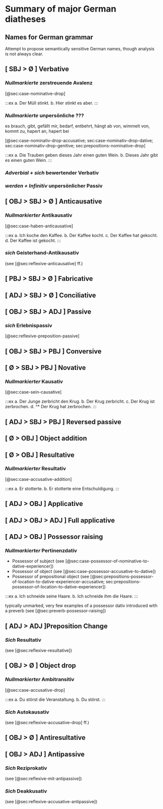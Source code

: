# Summary of major German diatheses

## Names for German grammar

Attempt to propose semantically sensitive German names, though analysis is not always clear.

## [ SBJ > Ø ] Verbative

### *Nullmarkierte* zerstreuende Avalenz

[@sec:case-nominative-drop]

:::ex
a.  Der Müll stinkt.
b.  Hier stinkt es aber.
:::

### *Nullmarkierte* unpersönliche ???

es brauch, gibt, gefällt mir, bedarf, entbehrt, hängt ab von, wimmelt von, kommt zu, hapert an, hapert bei

[@sec:case-nominativ-drop-accusative; sec:case-nominativ-drop-dative; sec:case-nominativ-drop-genitive; sec:prepositions-nominative-drop]

:::ex
a.  Die Trauben geben dieses Jahr einen guten Wein.
b.  Dieses Jahr gibt es einen guten Wein.
:::

### *Adverbial + sich* bewertender Verbativ

### *werden + Infinitiv* unpersönlicher Passiv

## [ OBJ > SBJ > Ø ] Anticausative

### *Nullmarkierter* Antikausativ

[@sec:case-haben-anticausative]

:::ex
a.  Ich koche den Kaffee.
b.  Der Kaffee kocht.
c.  Der Kaffee hat gekocht.
d.  Der Kaffee ist gekocht.
:::

### *sich* Geisterhand-Antikausativ

(see [@sec:reflexive-anticausative] ff.)

## [ PBJ > SBJ > Ø ] Fabricative

## [ ADJ > SBJ > Ø ] Conciliative

## [ OBJ > SBJ > ADJ ] Passive

### *sich* Erlebnispassiv

[@sec:reflexive-preposition-passive]

## [ OBJ > SBJ > PBJ ] Conversive

## [ Ø > SBJ > PBJ ] Novative

### *Nullmarkierter* Kausativ

[@sec:case-sein-causative]

:::ex
a.  Der Junge zerbricht den Krug.
b.  Der Krug zerbricht.
c.  Der Krug ist zerbrochen.
d.  ^* Der Krug hat zerbrochen.
:::

## [ ADJ > SBJ > PBJ ] Reversed passive

## [ Ø > OBJ ] Object addition

## [ Ø > OBJ ] Resultative

### *Nullmarkierter* Resultativ

[@sec:case-accusative-addition]

:::ex
a.  Er stotterte.
b.  Er stotterte eine Entschuldigung.
:::

## [ ADJ > OBJ ] Applicative

## [ ADJ > OBJ > ADJ ] Full applicative

## [ ADJ > OBJ ] Possessor raising

### *Nullmarkierter* Pertinenzdativ

- Possessor of subject (see [@sec:case-possessor-of-nominative-to-dative-experiencer])
- Possessor of object (see [@sec:case-possessor-accusative-to-dative])
- Possessor of prepositional object (see [@sec:prepositions-possessor-of-location-to-dative-experiencer-accusative; sec:prepositions-possessor-of-location-to-dative-experiencer])

:::ex
a.  Ich schneide seine Haare.
b.  Ich schneide ihm die Haare.
:::

typically unmarked, very few examples of a possessor dativ introduced with a preverb (see [@sec:preverb-possessor-raising])

## [ ADJ > ADJ ]Preposition Change

### *Sich* Resultativ

(see [@sec:reflexive-resultative])

## [ OBJ > Ø ] Object drop

### *Nullmarkierter* Ambitransitiv

[@sec:case-accusative-drop]

:::ex
a.  Du störst die Veranstaltung.
b.  Du störst.
:::

### *Sich* Autokausativ

(see [@sec:reflexive-accusative-drop] ff.)

## [ OBJ > Ø ] Antiresultative

## [ OBJ > ADJ ] Antipassive

### *Sich* Reziprokativ

(see [@sec:reflexive-mit-antipassive])

### *Sich* Deakkusativ

(see [@sec:reflexive-accusative-antipassive])


